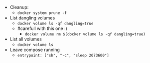 * Cleanup:
  * `docker system prune -f`
* List dangling volumes
  * `docker volume ls -qf dangling=true`
  * #carefull with this one :)
    * `docker volume rm $(docker volume ls -qf dangling=true)`
* List all volumes
  * `docker volume ls`
* Leave compose running
  * `entrypoint: ["sh", "-c", "sleep 2073600"]
`
